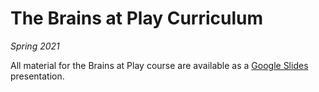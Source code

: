 # The Brains at Play Curriculum
*Spring 2021*

All material for the Brains at Play course are available as a [Google Slides](https://docs.google.com/presentation/d/1L2fA1eBEYYTvWpjLjKmGFkr6A6Jw3P1DScU3b1M_g0Y/edit#slide=id.gb5598ea2eb_0_80) presentation.